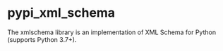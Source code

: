 # pypi_xml_schema
The xmlschema library is an implementation of XML Schema for Python (supports Python 3.7+).


